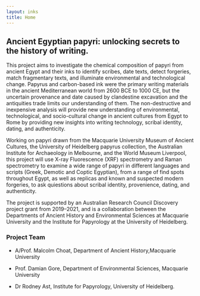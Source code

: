```yaml
---
layout: inks
title: Home
---
```

 
## Ancient Egyptian papyri: unlocking secrets to the history of writing. 

This project aims to investigate the chemical composition of papyri from ancient Egypt and their inks to identify scribes, date texts, detect forgeries, match fragmentary texts, and illuminate environmental and technological change. Papyrus and carbon-based ink were the primary writing materials in the ancient Mediterranean world from 2600 BCE to 1000 CE, but the uncertain provenance and date caused by clandestine excavation and the antiquities trade limits our understanding of them. The non-destructive and inexpensive analysis will provide new understanding of environmental, technological, and socio-cultural change in ancient cultures from Egypt to Rome by providing new insights into writing technology, scribal identity, dating, and authenticity.

Working on papyri drawn from the Macquarie University Museum of Ancient Cultures, the University of Heidelberg papyrus collection, the Australian Institute for Archaeology in Melbourne, and the World Museum Liverpool, this project will use X-ray Fluorescence (XRF) spectrometry and Raman spectrometry to examine a wide range of papyri in different languages and scripts (Greek, Demotic and Coptic Egyptian), from a range of find spots throughout Egypt, as well as replicas and known and suspected modern forgeries, to ask quiestions about scribal identity, provenience, dating, and authenticity.

The project is supported by an Australian Research Council Discovery project grant from 2019–2021, and is a collaboration between the Departments of Ancient History and Environmental Sciences at Macquarie University and the Institute for Papyrology at the University of Heidelberg.

### Project Team

* A/Prof. Malcolm Choat, Department of Ancient History,Macquarie University

* Prof. Damian Gore, Department of Environmental Sciences, Macquarie University

* Dr Rodney Ast, Institute for Papyrology, University of Heidelberg.
